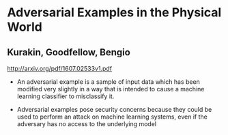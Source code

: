 # Adversarial Examples in the Physical World

## Kurakin, Goodfellow, Bengio
http://arxiv.org/pdf/1607.02533v1.pdf

* An adversarial example is a sample of input data which has been modified
very slightly in a way that is intended to cause a machine learning classifier
to misclassify it.

* Adversarial examples pose security concerns because they could be
used to perform an attack on machine learning systems, even if the adversary has
no access to the underlying model